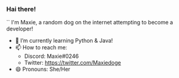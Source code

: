 ### Hai there!

<!--
**MaxieDoge/MaxieDoge** is a ✨ _special_ ✨ repository because its `README.md` (this file) appears on your GitHub profile.

Here are some ideas to get you started:

- 🔭 I’m currently working on ...
- 🌱 I’m currently learning ...
- 👯 I’m looking to collaborate on ...
- 🤔 I’m looking for help with ...
- 💬 Ask me about ...
- 📫 How to reach me: ...
- 😄 Pronouns: ...
- ⚡ Fun fact: ...
-->
``
I'm Maxie, a random dog on the internet attempting to become a developer!
- 🌱 I’m currently learning Python & Java!
- 📫 How to reach me:
  - Discord: Maxie#0246
  - Twitter: <https://twitter.com/Maxiedoge>
- 😄 Pronouns: She/Her
